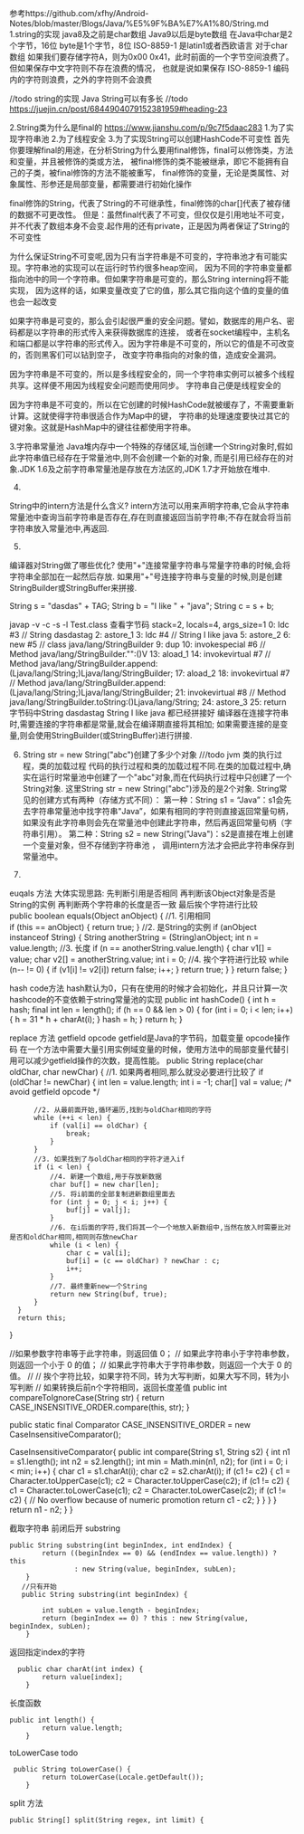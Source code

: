 参考https://github.com/xfhy/Android-Notes/blob/master/Blogs/Java/%E5%9F%BA%E7%A1%80/String.md
1.string的实现
  java8及之前是char数组
  Java9以后是byte数组
  在Java中char是2个字节，16位   byte是1个字节，8位
  ISO-8859-1 是latin1或者西欧语言
  对于char数组 如果我们要存储字符A，则为0x00 0x41，此时前面的一个字节空间浪费了。但如果保存中文字符则不存在浪费的情况，
  也就是说如果保存 ISO-8859-1 编码内的字符则浪费，之外的字符则不会浪费

//todo string的实现
Java String可以有多长   //todo
https://juejin.cn/post/6844904079152381959#heading-23

2.String类为什么是final的   https://www.jianshu.com/p/9c7f5daac283
  1.为了实现字符串池
  2.为了线程安全
  3.为了实现String可以创建HashCode不可变性 
  首先你要理解final的用途，在分析String为什么要用final修饰，final可以修饰类，方法和变量，并且被修饰的类或方法，
  被final修饰的类不能被继承，即它不能拥有自己的子类，被final修饰的方法不能被重写， 
  final修饰的变量，无论是类属性、对象属性、形参还是局部变量，都需要进行初始化操作
  
  final修饰的String，代表了String的不可继承性，final修饰的char[]代表了被存储的数据不可更改性。
  但是：虽然final代表了不可变，但仅仅是引用地址不可变，并不代表了数组本身不会变.起作用的还有private，正是因为两者保证了String的不可变性
  
  为什么保证String不可变呢,因为只有当字符串是不可变的，字符串池才有可能实现。字符串池的实现可以在运行时节约很多heap空间，
  因为不同的字符串变量都指向池中的同一个字符串。但如果字符串是可变的，那么String interning将不能实现，
  因为这样的话，如果变量改变了它的值，那么其它指向这个值的变量的值也会一起改变
  
  如果字符串是可变的，那么会引起很严重的安全问题。譬如，数据库的用户名、密码都是以字符串的形式传入来获得数据库的连接，
  或者在socket编程中，主机名和端口都是以字符串的形式传入。因为字符串是不可变的，所以它的值是不可改变的，否则黑客们可以钻到空子，
  改变字符串指向的对象的值，造成安全漏洞。
  
  因为字符串是不可变的，所以是多线程安全的，同一个字符串实例可以被多个线程共享。这样便不用因为线程安全问题而使用同步。
  字符串自己便是线程安全的
  
  因为字符串是不可变的，所以在它创建的时候HashCode就被缓存了，不需要重新计算。这就使得字符串很适合作为Map中的键，
  字符串的处理速度要快过其它的键对象。这就是HashMap中的键往往都使用字符串。
  
  
3.字符串常量池
  Java堆内存中一个特殊的存储区域,当创建一个String对象时,假如此字符串值已经存在于常量池中,则不会创建一个新的对象,
  而是引用已经存在的对象.JDK 1.6及之前字符串常量池是存放在方法区的,JDK 1.7才开始放在堆中. 
  
4.
  String中的intern方法是什么含义?
  intern方法可以用来声明字符串,它会从字符串常量池中查询当前字符串是否存在,存在则直接返回当前字符串;不存在就会将当前字符串放入常量池中,再返回.
  
5.
  编译器对String做了哪些优化?
  使用"+"连接常量字符串与常量字符串的时候,会将字符串全部加在一起然后存放. 如果用"+"号连接字符串与变量的时候,则是创建StringBuilder或StringBuffer来拼接.
  
  
   String s = "dasdas" + TAG;
   String b = "I like " + "java";
   String c = s + b;    
  
   javap -v -c -s -l Test.class 查看字节码
    stack=2, locals=4, args_size=1
            0: ldc           #3                  // String dasdastag
            2: astore_1
            3: ldc           #4                  // String I like java
            5: astore_2
            6: new           #5                  // class java/lang/StringBuilder
            9: dup
           10: invokespecial #6                  // Method java/lang/StringBuilder."<init>":()V
           13: aload_1
           14: invokevirtual #7                  // Method java/lang/StringBuilder.append:(Ljava/lang/String;)Ljava/lang/StringBuilder;
           17: aload_2
           18: invokevirtual #7                  // Method java/lang/StringBuilder.append:(Ljava/lang/String;)Ljava/lang/StringBuilder;
           21: invokevirtual #8                  // Method java/lang/StringBuilder.toString:()Ljava/lang/String;
           24: astore_3
           25: return
   字节码中String dasdastag   String I like java   都已经拼接好
   编译器在连接字符串时,需要连接的字符串都是常量,就会在编译期直接将其相加;
   如果需要连接的是变量,则会使用StringBuilder(或StringBuffer)进行拼接.
   
6.  String str = new String("abc")创建了多少个对象
  ///todo jvm  类的执行过程，类的加载过程
  代码的执行过程和类的加载过程不同.在类的加载过程中,确实在运行时常量池中创建了一个"abc"对象,而在代码执行过程中只创建了一个String对象.
  这里String str = new String("abc")涉及的是2个对象. 
  String常见的创建方式有两种（存储方式不同）：
  第一种：String s1 = “Java”：s1会先去字符串常量池中找字符串"Java”，如果有相同的字符则直接返回常量句柄，
     如果没有此字符串则会先在常量池中创建此字符串，然后再返回常量句柄（字符串引用）。
  第二种：String s2 = new String("Java")：s2是直接在堆上创建一个变量对象，但不存储到字符串池 ，
     调用intern方法才会把此字符串保存到常量池中。
  
7.
  euqals 方法
  大体实现思路:
  先判断引用是否相同
  再判断该Object对象是否是String的实例
  再判断两个字符串的长度是否一致
  最后挨个字符进行比较   
  public boolean equals(Object anObject) {
      //1. 引用相同  
      if (this == anObject) {
          return true;
      }
      //2. 是String的实例
      if (anObject instanceof String) {
          String anotherString = (String)anObject;
          int n = value.length;
          //3. 长度
          if (n == anotherString.value.length) {
              char v1[] = value;
              char v2[] = anotherString.value;
              int i = 0;
              //4. 挨个字符进行比较
              while (n-- != 0) {
                  if (v1[i] != v2[i])
                      return false;
                  i++;
              }
              return true;
          }
      }
      return false;
  }
  
  
  hash code方法
  hash默认为0，只有在使用的时候才会初始化，并且只计算一次    hashcode的不变依赖于string常量池的实现
  public int hashCode() {
          int h = hash;
          final int len = length();
          if (h == 0 && len > 0) {
              for (int i = 0; i < len; i++) {
                  h = 31 * h + charAt(i);
              }
              hash = h;
          }
          return h;
      }
 
 
  replace 方法
  getfield opcode  getfield是Java的字节码，加载变量  opcode操作码
  在一个方法中需要大量引用实例域变量的时候，使用方法中的局部变量代替引用可以减少getfield操作的次数，提高性能。
  public String replace(char oldChar, char newChar) {
      //1. 如果两者相同,那么就没必要进行比较了
      if (oldChar != newChar) {
          int len = value.length;
          int i = -1;
          char[] val = value; /* avoid getfield opcode */
  
          //2. 从最前面开始,循环遍历,找到与oldChar相同的字符
          while (++i < len) {
              if (val[i] == oldChar) {
                  break;
              }
          }
          //3. 如果找到了与oldChar相同的字符才进入if
          if (i < len) {
              //4. 新建一个数组,用于存放新数据
              char buf[] = new char[len];
              //5. 将i前面的全部复制进新数组里面去
              for (int j = 0; j < i; j++) {
                  buf[j] = val[j];
              }
              //6. 在i后面的字符,我们将其一个一个地放入新数组中,当然在放入时需要比对是否和oldChar相同,相同则存放newChar
              while (i < len) {
                  char c = val[i];
                  buf[i] = (c == oldChar) ? newChar : c;
                  i++;
              }
              //7. 最终重新new一个String
              return new String(buf, true);
          }
      }
      return this;
  }
  
  
  //如果参数字符串等于此字符串，则返回值 0；
  //  如果此字符串小于字符串参数，则返回一个小于 0 的值；
  //  如果此字符串大于字符串参数，则返回一个大于 0 的值。
  //
  // 挨个字符比较，如果字符不同，转为大写判断，如果大写不同，转为小写判断
  //  如果转换后前n个字符相同，返回长度差值
  public int compareToIgnoreCase(String str) {
          return CASE_INSENSITIVE_ORDER.compare(this, str);
      }
      
  public static final Comparator<String> CASE_INSENSITIVE_ORDER
                                           = new CaseInsensitiveComparator();  
                                           
  CaseInsensitiveComparator{
     public int compare(String s1, String s2) {
                 int n1 = s1.length();
                 int n2 = s2.length();
                 int min = Math.min(n1, n2);
                 for (int i = 0; i < min; i++) {
                     char c1 = s1.charAt(i);
                     char c2 = s2.charAt(i);
                     if (c1 != c2) {
                         c1 = Character.toUpperCase(c1);
                         c2 = Character.toUpperCase(c2);
                         if (c1 != c2) {
                             c1 = Character.toLowerCase(c1);
                             c2 = Character.toLowerCase(c2);
                             if (c1 != c2) {
                                 // No overflow because of numeric promotion
                                 return c1 - c2;
                             }
                         }
                     }
                 }
                 return n1 - n2;
             }
  }                                         


截取字符串  前闭后开
substring
```
public String substring(int beginIndex, int endIndex) {
        return ((beginIndex == 0) && (endIndex == value.length)) ? this
                : new String(value, beginIndex, subLen);
    }
   //只有开始 
   public String substring(int beginIndex) {

        int subLen = value.length - beginIndex;
        return (beginIndex == 0) ? this : new String(value, beginIndex, subLen);
    }    
```


返回指定index的字符
```
  public char charAt(int index) {
        return value[index];
    }
```

长度函数
```
public int length() {
        return value.length;
    }
```

toLowerCase  todo
```
 public String toLowerCase() {
        return toLowerCase(Locale.getDefault());
    }
```

split 方法
```
public String[] split(String regex, int limit) {
```
